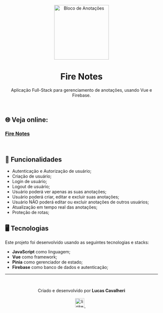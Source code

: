 <div align='center'>
  <img width="180px" alt="Bloco de Anotações" src="https://cdn-icons-png.flaticon.com/128/1686/1686886.png" />
  <h1>Fire Notes</h1>
  <p>
    Aplicação Full-Stack para gerenciamento de anotações, usando Vue e Firebase.
  </p>
</div>

<br />

## 🌐 Veja online:

### <a href="https://firenotes-479fa.web.app/">Fire Notes</a>

<br />

## 🧰 Funcionalidades

- Autenticação e Autorização de usuário;
- Criação de usuário;
- Login de usuário;
- Logout de usuário;
- Usuário poderá ver apenas as suas anotações;
- Usuário poderá criar, editar e excluir suas anotações;
- Usuário NÃO poderá editar ou excluir anotações de outros usuários;
- Atualização em tempo real das anotações;
- Proteção de rotas;

## 🖥️ Tecnologias

Este projeto foi desenvolvido usando as seguintes tecnologias e stacks:

- **JavaScript** como linguagem;
- **Vue** como framework;
- **Pinia** como gerenciador de estado;
- **Firebase** como banco de dados e autenticação;

<hr />
<br />

<p align='center'>
  Criado e desenvolvido por <b>Lucas Cavalheri</b>
  <br/><br/>
  <a href="https://www.linkedin.com/in/lucas-cavalheri">
    <img alt="linkedIn" height="30px" src="https://i.imgur.com/TQRXxhT.png" />
  </a>
  &nbsp;&nbsp;
</p>
